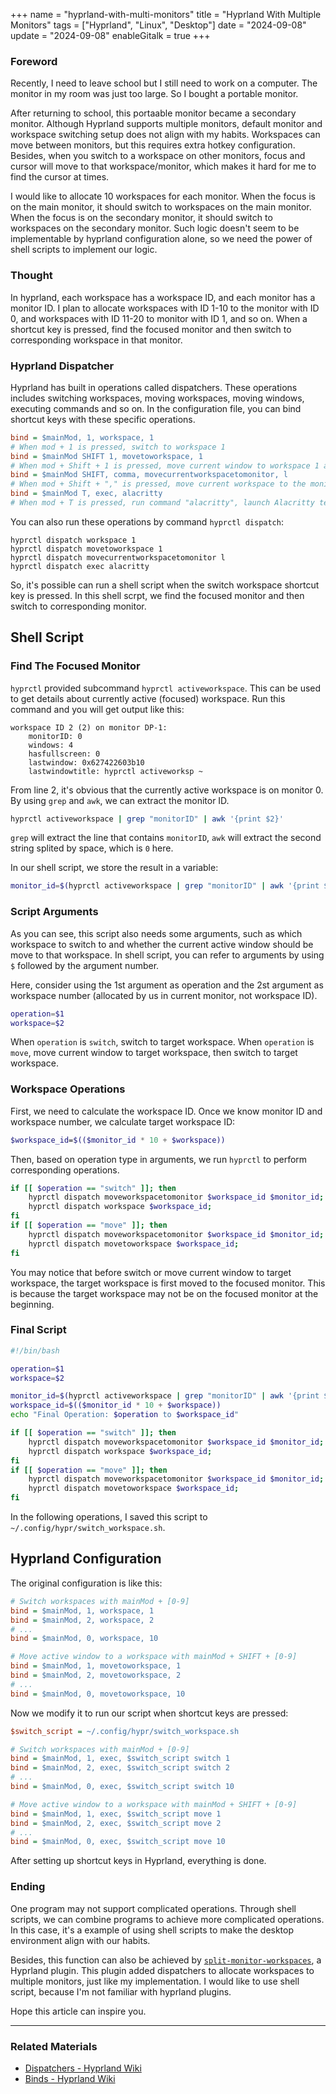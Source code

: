 +++
name = "hyprland-with-multi-monitors"
title = "Hyprland With Multiple Monitors"
tags = ["Hyprland", "Linux", "Desktop"]
date = "2024-09-08"
update = "2024-09-08"
enableGitalk = true
+++

### Foreword
Recently, I need to leave school but I still need to work on a computer. The monitor in my room was just too large. So I bought a portable monitor.

After returning to school, this portaable monitor became a secondary monitor. Although Hyprland supports multiple monitors, default monitor and workspace switching setup does not align with my habits. Workspaces can move between monitors, but this requires extra hotkey configuration. Besides, when you switch to a workspace on other monitors, focus and cursor will move to that workspace/monitor, which makes it hard for me to find the cursor at times.

I would like to allocate 10 workspaces for each monitor. When the focus is on the main monitor, it should switch to workspaces on the main monitor. When the focus is on the secondary monitor, it should switch to workspaces on the secondary monitor. Such logic doesn't seem to be implementable by hyprland configuration alone, so we need the power of shell scripts to implement our logic.

### Thought
In hyprland, each workspace has a workspace ID, and each monitor has a monitor ID. I plan to allocate workspaces with ID 1-10 to the monitor with ID 0, and workspaces with ID 11-20 to monitor with ID 1, and so on. When a shortcut key is pressed, find the focused monitor and then switch to corresponding workspace in that monitor.

### Hyprland Dispatcher
Hyprland has built in operations called dispatchers. These operations includes switching workspaces, moving workspaces, moving windows, executing commands and so on. In the configuration file, you can bind shortcut keys with these specific operations.

```ini
bind = $mainMod, 1, workspace, 1
# When mod + 1 is pressed, switch to workspace 1
bind = $mainMod SHIFT 1, movetoworkspace, 1
# When mod + Shift + 1 is pressed, move current window to workspace 1 and switch to workspace 1
bind = $mainMod SHIFT, comma, movecurrentworkspacetomonitor, l
# When mod + Shift + "," is pressed, move current workspace to the monitor on the left
bind = $mainMod T, exec, alacritty
# When mod + T is pressed, run command "alacritty", launch Alacritty terminal emulator
```

You can also run these operations by command `hyprctl dispatch`:

```shell
hyprctl dispatch workspace 1
hyprctl dispatch movetoworkspace 1
hyprctl dispatch movecurrentworkspacetomonitor l
hyprctl dispatch exec alacritty
```

So, it's possible can run a shell script when the switch workspace shortcut key is pressed. In this shell scrpt, we find the focused monitor and then switch to corresponding monitor.

## Shell Script
### Find The Focused Monitor
`hyprctl` provided subcommand `hyprctl activeworkspace`. This can be used to get details about currently active (focused) workspace. Run this command and you will get output like this:

```plain
workspace ID 2 (2) on monitor DP-1:
	monitorID: 0
	windows: 4
	hasfullscreen: 0
	lastwindow: 0x627422603b10
	lastwindowtitle: hyprctl activeworksp ~
```

From line 2, it's obvious that the currently active workspace is on monitor 0. By using `grep` and `awk`, we can extract the monitor ID.

```bash
hyprctl activeworkspace | grep "monitorID" | awk '{print $2}'
```

`grep` will extract the line that contains `monitorID`, `awk` will extract the second string splited by space, which is `0` here.

In our shell script, we store the result in a variable:

```bash
monitor_id=$(hyprctl activeworkspace | grep "monitorID" | awk '{print $2}')
```

### Script Arguments
As you can see, this script also needs some arguments, such as which workspace to switch to and whether the current active window should be move to that workspace. In shell script, you can refer to arguments by using `$` followed by the argument number.

Here, consider using the 1st argument as operation and the 2st argument as workspace number (allocated by us in current monitor, not workspace ID).

```bash
operation=$1
workspace=$2
```

When `operation` is `switch`, switch to target workspace. When `operation` is `move`, move current window to target workspace, then switch to target workspace.

### Workspace Operations
First, we need to calculate the workspace ID. Once we know monitor ID and workspace number, we calculate target workspace ID:

```bash
$workspace_id=$(($monitor_id * 10 + $workspace))
```

Then, based on operation type in arguments, we run `hyprctl` to perform corresponding operations.

```bash
if [[ $operation == "switch" ]]; then
	hyprctl dispatch moveworkspacetomonitor $workspace_id $monitor_id;
	hyprctl dispatch workspace $workspace_id;
fi
if [[ $operation == "move" ]]; then
	hyprctl dispatch moveworkspacetomonitor $workspace_id $monitor_id;
	hyprctl dispatch movetoworkspace $workspace_id;
fi
```

You may notice that before switch or move current window to target workspace, the target workspace is first moved to the focused monitor. This is because the target workspace may not be on the focused monitor at the beginning.

### Final Script
```bash
#!/bin/bash

operation=$1
workspace=$2

monitor_id=$(hyprctl activeworkspace | grep "monitorID" | awk '{print $2}')
workspace_id=$(($monitor_id * 10 + $workspace))
echo "Final Operation: $operation to $workspace_id"

if [[ $operation == "switch" ]]; then
	hyprctl dispatch moveworkspacetomonitor $workspace_id $monitor_id;
	hyprctl dispatch workspace $workspace_id;
fi
if [[ $operation == "move" ]]; then
	hyprctl dispatch moveworkspacetomonitor $workspace_id $monitor_id;
	hyprctl dispatch movetoworkspace $workspace_id;
fi

```

In the following operations, I saved this script to `~/.config/hypr/switch_workspace.sh`.

## Hyprland Configuration
The original configuration is like this:

```ini
# Switch workspaces with mainMod + [0-9]
bind = $mainMod, 1, workspace, 1
bind = $mainMod, 2, workspace, 2
# ...
bind = $mainMod, 0, workspace, 10

# Move active window to a workspace with mainMod + SHIFT + [0-9]
bind = $mainMod, 1, movetoworkspace, 1
bind = $mainMod, 2, movetoworkspace, 2
# ...
bind = $mainMod, 0, movetoworkspace, 10
```

Now we modify it to run our script when shortcut keys are pressed:

```ini
$switch_script = ~/.config/hypr/switch_workspace.sh

# Switch workspaces with mainMod + [0-9]
bind = $mainMod, 1, exec, $switch_script switch 1
bind = $mainMod, 2, exec, $switch_script switch 2
# ...
bind = $mainMod, 0, exec, $switch_script switch 10

# Move active window to a workspace with mainMod + SHIFT + [0-9]
bind = $mainMod, 1, exec, $switch_script move 1
bind = $mainMod, 2, exec, $switch_script move 2
# ...
bind = $mainMod, 0, exec, $switch_script move 10
```

After setting up shortcut keys in Hyprland, everything is done.

### Ending
One program may not support complicated operations. Through shell scripts, we can combine programs to achieve more complicated operations. In this case, it's a example of using shell scripts to make the desktop environment align with our habits.

Besides, this function can also be achieved by [`split-monitor-workspaces`](https://github.com/Duckonaut/split-monitor-workspaces), a Hyprland plugin. This plugin added dispatchers to allocate workspaces to multiple monitors, just like my implementation. I would like to use shell script, because I'm not familiar with hyprland plugins.

Hope this article can inspire you.

- - -
### Related Materials
- [Dispatchers - Hyprland Wiki](https://wiki.hyprland.org/Configuring/Dispatchers/)
- [Binds - Hyprland Wiki](https://wiki.hyprland.org/Configuring/Binds/)
